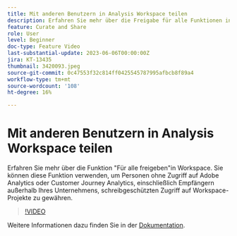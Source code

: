 ```yaml
---
title: Mit anderen Benutzern in Analysis Workspace teilen
description: Erfahren Sie mehr über die Freigabe für alle Funktionen in Workspace. Sie können diese Funktion verwenden, um Personen ohne Zugriff auf Adobe Analytics oder CJA, einschließlich Empfängern außerhalb Ihres Unternehmens, schreibgeschützten Zugriff auf Workspace-Projekte zu gewähren.
feature: Curate and Share
role: User
level: Beginner
doc-type: Feature Video
last-substantial-update: 2023-06-06T00:00:00Z
jira: KT-13435
thumbnail: 3420093.jpeg
source-git-commit: 0c47553f32c814ff0425545787995afbcb8f89a4
workflow-type: tm+mt
source-wordcount: '108'
ht-degree: 16%

---
```



# Mit anderen Benutzern in Analysis Workspace teilen

Erfahren Sie mehr über die Funktion &quot;Für alle freigeben&quot;in Workspace. Sie können diese Funktion verwenden, um Personen ohne Zugriff auf Adobe Analytics oder Customer Journey Analytics, einschließlich Empfängern außerhalb Ihres Unternehmens, schreibgeschützten Zugriff auf Workspace-Projekte zu gewähren.

>[!VIDEO](https://video.tv.adobe.com/v/3420093/?learn=on)

Weitere Informationen dazu finden Sie in der [Dokumentation](https://experienceleague.adobe.com/docs/analytics/analyze/analysis-workspace/curate-share/share-projects.html?lang=de#share-public-link).
